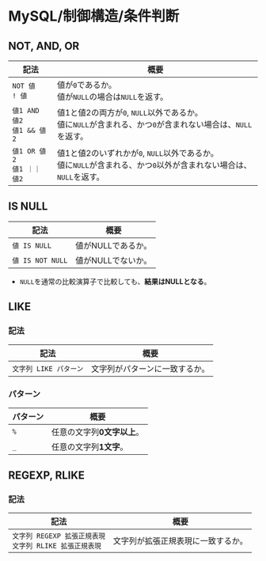 # MySQL/制御構造/条件判断

## NOT, AND, OR

| 記法                             | 概要                                                         |
| -------------------------------- | ------------------------------------------------------------ |
| `NOT 値`<br />`! 値`             | 値が`0`であるか。<br />値が`NULL`の場合は`NULL`を返す。      |
| `値1 AND 値2`<br />`値1 && 値2`  | 値1と値2の両方が`0`, `NULL`以外であるか。<br />値に`NULL`が含まれる、かつ`0`が含まれない場合は、`NULL`を返す。 |
| `値1 OR 値2`<br />`値1 ｜｜ 値2` | 値1と値2のいずれかが`0`, `NULL`以外であるか。<br />値に`NULL`が含まれる、かつ`0`以外が含まれない場合は、`NULL`を返す。 |

## IS NULL

| 記法             | 概要               |
| ---------------- | ------------------ |
| `値 IS NULL`     | 値がNULLであるか。 |
| `値 IS NOT NULL` | 値がNULLでないか。 |

- `NULL`を通常の比較演算子で比較しても、**結果はNULLとなる**。

## LIKE

### 記法

| 記法                   | 概要                           |
| ---------------------- | ------------------------------ |
| `文字列 LIKE パターン` | 文字列がパターンに一致するか。 |

### パターン

| パターン | 概要                        |
| -------- | --------------------------- |
| `%`      | 任意の文字列**0文字以上**。 |
| `_`      | 任意の文字列**1文字**。     |

## REGEXP, RLIKE

### 記法

| 記法                                                         | 概要                               |
| ------------------------------------------------------------ | ---------------------------------- |
| `文字列 REGEXP 拡張正規表現`<br />`文字列 RLIKE 拡張正規表現` | 文字列が拡張正規表現に一致するか。 |
